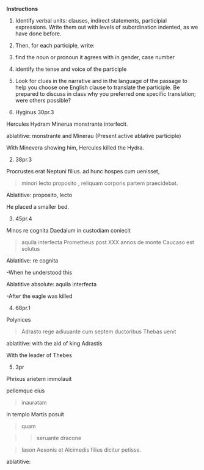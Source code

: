 **Instructions**

1. Identify verbal units: clauses, indirect statements, participial expressions. Write them out with levels of subordination indented, as we have done before.

2. Then, for each participle, write:

1. find the noun or pronoun it agrees with in gender, case number
2. identify the tense and voice of the participle
3. Look for clues in the narrative and in the language of the passage to help you choose one English clause to translate the participle. Be prepared to discuss in class why you preferred one specific translation; were others possible?


1. Hyginus 30pr.3

Hercules Hydram Minerua monstrante interfecit.

ablatitive: monstrante and Minerau (Present active ablative participle)

With Minevera showing him, Hercules killed the Hydra.

2. 38pr.3

Procrustes erat Neptuni filius.
ad hunc hospes cum uenisset,
>minori lecto proposito
, reliquam corporis partem praecidebat.

Ablatitive: proposito, lecto 

He placed a smaller bed.

3. 45pr.4

Minos re cognita Daedalum in custodiam coniecit

>aquila interfecta
Prometheus post ⅩⅩⅩ annos de monte Caucaso est solutus

Ablatitive: re cognita

-When he understood this

Ablatitive absolute: aquila interfecta

-After the eagle was killed

4. 68pr.1

Polynices 
>Adrasto rege adiuuante
cum septem ductoribus Thebas uenit

ablatitive: with the aid of king Adrastis

With the leader of Thebes

5. 3pr

Phrixus arietem immolauit 

pellemque eius 

>inauratam 

in templo Martis posuit 

>quam 

>>seruante dracone 

>Iason Aesonis et Alcimedis filius dicitur petisse.

ablatitive:
